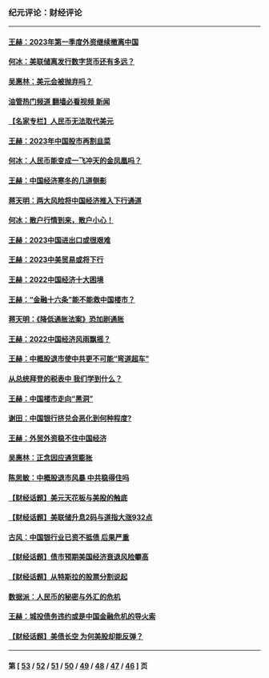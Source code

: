 ### 纪元评论：财经评论
---
#### [王赫：2023年第一季度外资继续撤离中国](../../pages/nsc1026/n13988870.md?07030330) 
#### [何冰：美联储离发行数字货币还有多远？](../../pages/nsc1026/n13986109.md?07030330) 
#### [吴惠林：美元会被抛弃吗？](../../pages/nsc1026/n13984087.md?07030330) 
#### [油管热门频道 翻墙必看视频 新闻](ok?07030330)
#### [【名家专栏】人民币无法取代美元](../../pages/nsc1026/n13974270.md?07030330) 
#### [王赫：2023年中国股市再割韭菜](../../pages/nsc1026/n13965334.md?07030330) 
#### [何冰：人民币能变成一飞冲天的金凤凰吗？](../../pages/nsc1026/n13964999.md?07030330) 
#### [王赫：中国经济寒冬的几道侧影](../../pages/nsc1026/n13932953.md?07030330) 
#### [蒋天明：两大风险将中国经济推入下行通道](../../pages/nsc1026/n13929820.md?07030330) 
#### [何冰：散户行情到来，散户小心！](../../pages/nsc1026/n13928308.md?07030330) 
#### [王赫：2023中国进出口或很艰难](../../pages/nsc1026/n13911515.md?07030330) 
#### [王赫：2023中美贸易或将下行](../../pages/nsc1026/n13899005.md?07030330) 
#### [王赫：2022中国经济十大困境](../../pages/nsc1026/n13883766.md?07030330) 
#### [王赫：“金融十六条”能不能救中国楼市？](../../pages/nsc1026/n13868431.md?07030330) 
#### [蒋天明：《降低通胀法案》恐加剧通胀](../../pages/nsc1026/n13806996.md?07030330) 
#### [王赫：2022中国经济风雨飘摇？](../../pages/nsc1026/n13803207.md?07030330) 
#### [王赫：中概股退市使中共更不可能“弯道超车”](../../pages/nsc1026/n13802858.md?07030330) 
#### [从总统拜登的税表中 我们学到什么？](../../pages/nsc1026/n13773081.md?07030330) 
#### [王赫：中国楼市走向“黑洞”](../../pages/nsc1026/n13770647.md?07030330) 
#### [谢田：中国银行挤兑会恶化到何种程度?](../../pages/nsc1026/n13766965.md?07030330) 
#### [王赫：外贸外资稳不住中国经济](../../pages/nsc1026/n13753933.md?07030330) 
#### [吴惠林：正念因应通货膨胀](../../pages/nsc1026/n13750350.md?07030330) 
#### [陈思敏：中概股退市风暴 中共稳得住吗](../../pages/nsc1026/n13738978.md?07030330) 
#### [【财经话题】美元天花板与美股的触底](../../pages/nsc1026/n13736495.md?07030330) 
#### [【财经话题】美联储升息2码与道指大涨932点](../../pages/nsc1026/n13727377.md?07030330) 
#### [古风：中国银行业已资不抵债 后果严重](../../pages/nsc1026/n13726111.md?07030330) 
#### [【财经话题】债市预期美国经济衰退风险攀高](../../pages/nsc1026/n13698043.md?07030330) 
#### [【财经话题】从特斯拉的股票分割说起](../../pages/nsc1026/n13679733.md?07030330) 
#### [数据派：人民币的秘密与外汇的危机](../../pages/nsc1026/n13667092.md?07030330) 
#### [王赫：城投债务违约或是中国金融危机的导火索](../../pages/nsc1026/n13665322.md?07030330) 
#### [【财经话题】美债长空 为何美股却能反弹？](../../pages/nsc1026/n13665895.md?07030330) 

---
#### 第 [ [53](./53.md?07030330) / [52](./52.md?07030330) / [51](./51.md?07030330) / [50](./50.md?07030330) / [49](./49.md?07030330) / [48](./48.md?07030330) / [47](./47.md?07030330) / [46](./46.md?07030330) ] 页
